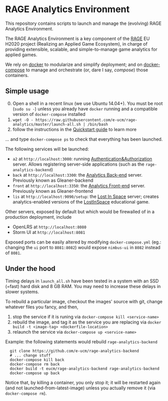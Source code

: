 # RAGE Analytics Environment

This repository contains scripts to launch and manage the (evolving) RAGE Analytics Environment.

The RAGE Analytics Environment is a key component of the [RAGE](http://rageproject.eu/) EU H2020 project 
(Realizing an Applied Game Ecosystem), in charge of providing extensible, scalable, and simple-to-manage
game analytics for applied games.

We rely on [docker](https://docs.docker.com/installation/) to modularize and simplify deployment; and on [docker-compose](https://docs.docker.com/compose/) to manage and orchestrate (or, dare I say, _compose_) those containers. 

## Simple usage

0. Open a shell in a recent linux (we use Ubuntu 14.04+). You must be root (`sudo su -`) unless you already have `docker` running and a compatible version of `docker-compose` installed 
1. `wget -O - https://raw.githubusercontent.com/e-ucm/rage-analytics/master/launch-all.sh | /bin/bash`
2. follow the instructions in the [Quickstart guide](https://github.com/e-ucm/rage-analytics/wiki/Quickstart) to learn more 

... and type `docker-compose ps` to check that everything has been launched.

The following services will be launched:
* `a2` at `http://localhost:3000`: running [Authentication&Authorization](https://github.com/e-ucm/a2) server. Allows registering server-side applications (such as the `rage-analytics-backend`) 
* `back` at `http://localhost:3300`: the [Analytics Back-end](https://github.com/e-ucm/rage-analytics-backend) server. Previously known as Gleaner-backend
* `front` at `http://localhost:3350`: the [Analytics Front-end](https://github.com/e-ucm/rage-analytics-frontend) server. Previously known as Gleaner-frontend
* `lis` at `http://localhost:9090/setup`: the [Lost In Space](https://github.com/e-ucm/lostinspace) server; creates analytics-enabled versions of the [LostInSpace](https://github.com/anserran/lostinspace) educational game.

Other servers, exposed by default but which would be firewalled of in a production deployment, include
* OpenLRS at `http://localhost:8080`
* Storm UI at `http://localhost:8081`

Exposed ports can be easily altered by modifying `docker-compose.yml` (eg.: changing the `ui` port to `8081:8082`) would expose `nimbus-ui` in `8082` instead of `8081`.

## Under the hood

Timing delays in `launch_all.sh` have been tested in a system with an SSD (=fast) hard disk and 8 GB RAM. You may need to increase these delays in slower systems.

To rebuild a particular image, checkout the images' source with git, change whatever files you fancy, and then,

1. stop the service if it is runing via `docker-compose kill <service-name>`
2. rebuild the image, and tag it as the service you are replacing via `docker build -t <image-tag> <dockerfile-location>`
3. relaunch the service via `docker-compose up <service-name>`

Example: the following statements would rebuild `rage-analytics-backend`
```
  git clone https://github.com/e-ucm/rage-analytics-backend
  # ... change stuff
  docker-compose kill back
  docker-compose rm back 
  docker build -t eucm/rage-analytics-backend rage-analytics-backend
  docker-compose up back
```

Notice that, by killing a container, you only stop it; it will be restarted again (and not launched-from-latest-image) unless you actually remove it (via `docker-compose rm`).

